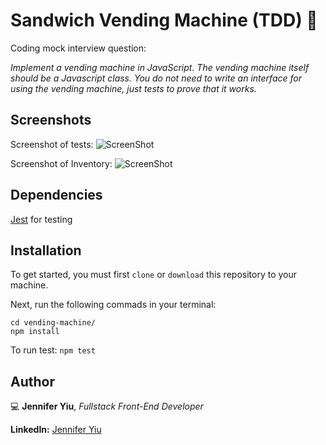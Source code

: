 # Sandwich Vending Machine (TDD) 🥪

Coding mock interview question:

<!-- -->

_Implement a vending machine in JavaScript.
The vending machine itself should be a Javascript class. You do not need to write an interface for using the vending machine, just tests to prove that it works._

<!-- -->

## Screenshots

<!-- -->

Screenshot of tests:
![ScreenShot](https://github.com/jenjjy/vending-machine/blob/master/public/tests.png)

<!-- -->

Screenshot of Inventory:
![ScreenShot](https://github.com/jenjjy/vending-machine/blob/master/public/inventory.png)

<!-- -->
<!-- -->

## Dependencies

[Jest](https://jestjs.io/) for testing

## Installation

To get started, you must first `clone` or `download` this repository to your machine.

Next, run the following commads in your terminal:

```node
cd vending-machine/
npm install
```

To run test:
`npm test`

## Author

💻 **Jennifer Yiu**,
_Fullstack Front-End Developer_

**LinkedIn:** [Jennifer Yiu](https://www.linkedin.com/in/jennifer-yiu-12145836/)
